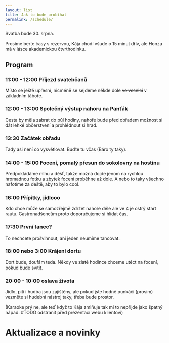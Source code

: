 ```yaml
---
layout: list
title: Jak to bude probíhat
permalink: /schedule/
---
```


Svatba bude 30. srpna.

Prosíme berte časy s rezervou, Kája chodí všude o 15 minut dřív, ale Honza má v lásce akademickou čtvrthodinku.

## Program

### 11:00 - 12:00 Příjezd svatebčanů

Místo se ještě upřesní, nicméně se sejdeme někde dole ~~ve vesnici~~ v základním táboře.

### 12:00 - 13:00 Společný výstup nahoru na Panťák

Cesta by měla zabrat do půl hodiny, nahoře bude před obřadem možnost si dát lehké občerstvení a prohlédnout si hrad.

### 13:30 Začátek obřadu

Tady asi není co vysvětlovat. Buďte tu včas (Báro ty taky).

### 14:00 - 15:00 Focení, pomalý přesun do sokolovny na hostinu

Předpokládáme mlhu a déšť, takže možná dojde jenom na rychlou hromadnou fotku
a zbytek focení proběhne až dole. A nebo to taky všechno nafotíme za deště, aby to bylo cool.

### 16:00 Přípitky, jídlooo

Kdo chce může se samozřejmě zdržet nahoře déle ale ve 4 je ostrý start rautu. Gastronadšencům proto doporučujeme
si hlídat čas.

### 17:30 První tanec?

To nechcete prošvihnout, ani jeden neumíme tancovat.

### 18:00 nebo 3:00 Krájení dortu

Dort bude, doufám teda. Někdy ve zlaté hodince chceme utéct na focení, pokud bude svítit.

### 20:00 - 10:00 oslava života

Jídlo, pití i hudba jsou zajištěny, ale pokud jste hodně punkáči (prosím) vezměte si hudební nástroj taky, třeba bude prostor.

(Karaoke prý ne, ale teď když to Kája zmiňuje tak mi to nepřijde jako špatný nápad. #TODO odstranit před prezentací webu klientovi)

# Aktualizace a novinky
